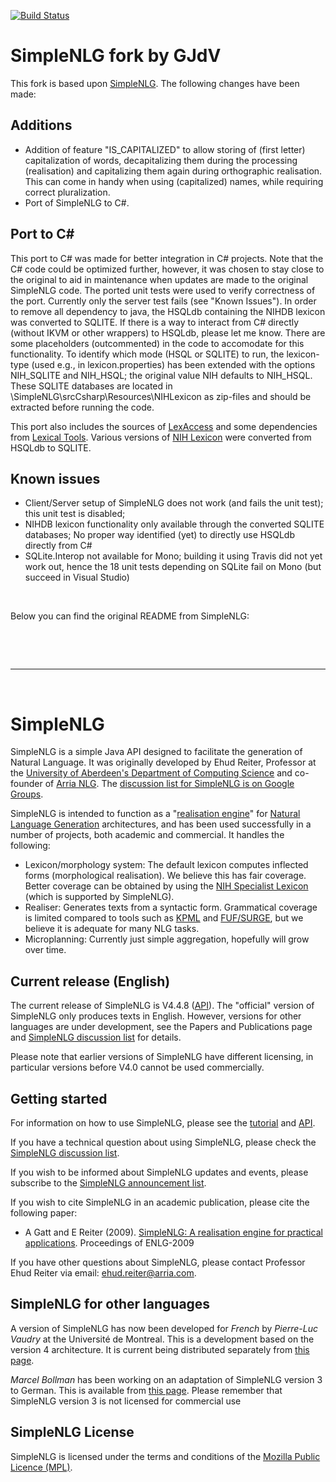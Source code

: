 [![Build Status](https://travis-ci.org/gjdv/simplenlg.svg?branch=master)](https://travis-ci.org/gjdv/simplenlg)

SimpleNLG fork by GJdV
======================

This fork is based upon [SimpleNLG](https://github.com/simplenlg/simplenlg). The following changes have been made:

Additions
---------

* Addition of feature "IS_CAPITALIZED" to allow storing of (first letter) capitalization of words, decapitalizing them during the processing (realisation) and capitalizing them again during orthographic realisation. This can come in handy when using (capitalized) names, while requiring correct pluralization.
* Port of SimpleNLG to C#. 


Port to C#
----------
This port to C# was made for better integration in C# projects. Note that the C# code could be optimized further, however, it was chosen to stay close to the original to aid in maintenance when updates are made to the original SimpleNLG code. 
The ported unit tests were used to verify correctness of the port. Currently only the server test fails (see "Known Issues").
In order to remove all dependency to java, the HSQLdb containing the NIHDB lexicon was converted to SQLITE. If there is a way to interact from C# directly (without IKVM or other wrappers) to HSQLdb, please let me know. There are some placeholders (outcommented) in the code to accomodate for this functionality. To identify which mode (HSQL or SQLITE) to run, the lexicon-type (used e.g., in lexicon.properties) has been extended with the options NIH_SQLITE and NIH_HSQL; the original value NIH defaults to NIH_HSQL. These SQLITE databases are located in \SimpleNLG\srcCsharp\Resources\NIHLexicon as zip-files and should be extracted before running the code.

This port also includes the sources of [LexAccess](https://lexsrv3.nlm.nih.gov/LexSysGroup/Projects/lexAccess/current/web/download.html) and some dependencies from [Lexical Tools](https://lexsrv3.nlm.nih.gov/LexSysGroup/Projects/lvg/current/web/index.html).
Various versions of [NIH Lexicon](https://lsg3.nlm.nih.gov/LexSysGroup/Projects/lexicon/current/web/index.html) were converted from HSQLdb to SQLITE.


Known issues
------------

* Client/Server setup of SimpleNLG does not work (and fails the unit test); this unit test is disabled; 
* NIHDB lexicon functionality only available through the converted SQLITE databases; No proper way identified (yet) to directly use HSQLdb directly from C#
* SQLite.Interop not available for Mono; building it using Travis did not yet work out, hence the 18 unit tests depending on SQLite fail on Mono (but succeed in Visual Studio)

&nbsp;

Below you can find the original README from SimpleNLG:

&nbsp;

&nbsp;

___

&nbsp;


SimpleNLG
=========

SimpleNLG is a simple Java API designed to facilitate the generation of Natural Language. It was originally developed by Ehud Reiter, Professor at the [University of Aberdeen's Department of Computing Science](http://www.abdn.ac.uk/ncs/departments/computing-science/index.php) and co-founder of [Arria NLG](https://www.arria.com). The [discussion list for SimpleNLG is on Google Groups](https://groups.google.com/forum/#!forum/simplenlg).

SimpleNLG is intended to function as a "[realisation engine](http://en.wikipedia.org/wiki/Realization_(linguistics))" for [Natural Language Generation](http://en.wikipedia.org/wiki/Natural_language_generation) architectures, and has been used successfully in a number of projects, both academic and commercial. It handles the following:

* Lexicon/morphology system: The default lexicon computes inflected forms (morphological realisation). We believe this has fair coverage. Better coverage can be obtained by using the [NIH Specialist Lexicon](http://lexsrv3.nlm.nih.gov/LexSysGroup/Projects/lexicon/current/web/) (which is supported by SimpleNLG).
* Realiser: Generates texts from a syntactic form. Grammatical coverage is limited compared to tools such as [KPML](http://www.fb10.uni-bremen.de/anglistik/langpro/kpml/README.html) and [FUF/SURGE](http://www.cs.bgu.ac.il/surge/index.html), but we believe it is adequate for many NLG tasks.
* Microplanning: Currently just simple aggregation, hopefully will grow over time.

Current release (English)
-------------------------
The current release of SimpleNLG is V4.4.8 ([API](https://cdn.rawgit.com/simplenlg/simplenlg/master/docs/javadoc/index.html)). The "official" version of SimpleNLG only produces texts in English. However, versions for other languages are under development, see the Papers and Publications page and [SimpleNLG discussion list](https://groups.google.com/forum/#!forum/simplenlg) for details.

Please note that earlier versions of SimpleNLG have different licensing, in particular versions before V4.0 cannot be used commercially.

Getting started
---------------
For information on how to use SimpleNLG, please see the [tutorial](https://github.com/simplenlg/simplenlg/wiki/Section-0-–-SimpleNLG-Tutorial) and [API](https://cdn.rawgit.com/simplenlg/simplenlg/master/docs/javadoc/index.html).

If you have a technical question about using SimpleNLG, please check the [SimpleNLG discussion list](https://groups.google.com/forum/#!forum/simplenlg).

If you wish to be informed about SimpleNLG updates and events, please subscribe to the [SimpleNLG announcement list](https://groups.google.com/forum/#!forum/simplenlg-announce).

If you wish to cite SimpleNLG in an academic publication, please cite the following paper:

* A Gatt and E Reiter (2009). [SimpleNLG: A realisation engine for practical applications](http://aclweb.org/anthology/W/W09/W09-0613.pdf). Proceedings of ENLG-2009

If you have other questions about SimpleNLG, please contact Professor Ehud Reiter via email: [ehud.reiter@arria.com](mailto:ehud.reiter@arria.com).

SimpleNLG for other languages
-----------------------------
A version of SimpleNLG has now been developed for *French* by *Pierre-Luc Vaudry* at the Université de Montreal. This is a development based on the version 4 architecture. It is current being distributed separately from [this page](http://www-etud.iro.umontreal.ca/~vaudrypl/snlgbil/snlgEnFr_english.html).

*Marcel Bollman* has been working on an adaptation of SimpleNLG version 3 to German. This is available from [this page](http://www.linguistics.rub.de/~bollmann/simplenlg-ger.html). Please remember that SimpleNLG version 3 is not licensed for commercial use

SimpleNLG License 
-----------------------------
SimpleNLG is licensed under the terms and conditions of the [Mozilla Public Licence (MPL)](http://www.mozilla.org/MPL/).
